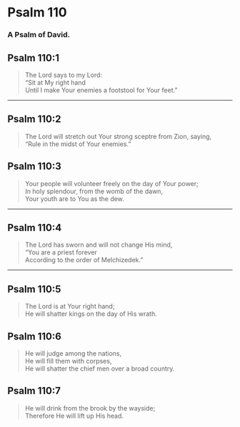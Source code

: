# Psalm 110

### A Psalm of David.

## Psalm 110:1

> The Lord says to my Lord:  
> “Sit at My right hand  
> Until I make Your enemies a footstool for Your feet.”

---

## Psalm 110:2

> The Lord will stretch out Your strong sceptre from Zion, saying,  
> “Rule in the midst of Your enemies.”

## Psalm 110:3

> Your people will volunteer freely on the day of Your power;  
> In holy splendour, from the womb of the dawn,  
> Your youth are to You as the dew.

---

## Psalm 110:4

> The Lord has sworn and will not change His mind,  
> “You are a priest forever  
> According to the order of Melchizedek.”

---

## Psalm 110:5

> The Lord is at Your right hand;  
> He will shatter kings on the day of His wrath.

## Psalm 110:6

> He will judge among the nations,  
> He will fill them with corpses,  
> He will shatter the chief men over a broad country.

## Psalm 110:7

> He will drink from the brook by the wayside;  
> Therefore He will lift up His head.
